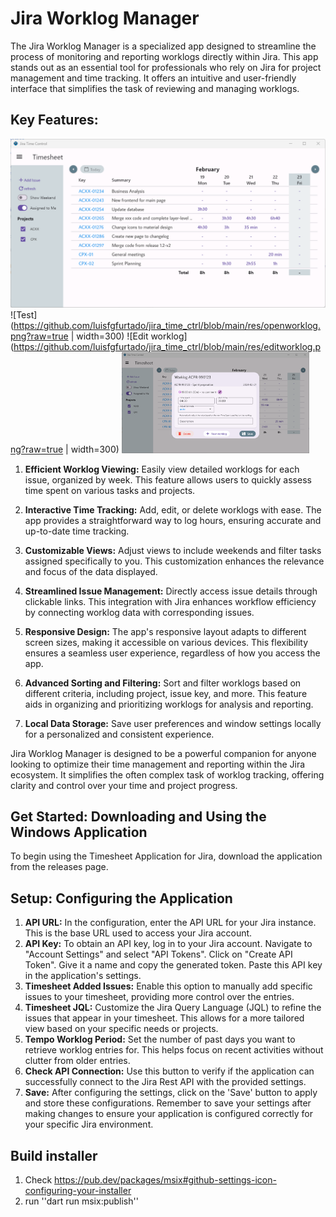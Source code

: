# Jira Worklog Manager

The Jira Worklog Manager is a specialized app designed to streamline the process of monitoring and reporting worklogs directly within Jira. This app stands out as an essential tool for professionals who rely on Jira for project management and time tracking. It offers an intuitive and user-friendly interface that simplifies the task of reviewing and managing worklogs.

## Key Features:

![Main Window](https://github.com/luisfgfurtado/jira_time_ctrl/blob/main/res/mainwindow.png?raw=true)
![Test](https://github.com/luisfgfurtado/jira_time_ctrl/blob/main/res/openworklog.png?raw=true | width=300)
![Edit worklog](https://github.com/luisfgfurtado/jira_time_ctrl/blob/main/res/editworklog.png?raw=true | width=300)
<img src="https://github.com/luisfgfurtado/jira_time_ctrl/blob/main/res/editworklog.png?raw=true" width="300">

1. **Efficient Worklog Viewing:** Easily view detailed worklogs for each issue, organized by week. This feature allows users to quickly assess time spent on various tasks and projects.

1. **Interactive Time Tracking:** Add, edit, or delete worklogs with ease. The app provides a straightforward way to log hours, ensuring accurate and up-to-date time tracking.

1. **Customizable Views:** Adjust views to include weekends and filter tasks assigned specifically to you. This customization enhances the relevance and focus of the data displayed.

1. **Streamlined Issue Management:** Directly access issue details through clickable links. This integration with Jira enhances workflow efficiency by connecting worklog data with corresponding issues.

1. **Responsive Design:** The app's responsive layout adapts to different screen sizes, making it accessible on various devices. This flexibility ensures a seamless user experience, regardless of how you access the app.

1. **Advanced Sorting and Filtering:** Sort and filter worklogs based on different criteria, including project, issue key, and more. This feature aids in organizing and prioritizing worklogs for analysis and reporting.

1. **Local Data Storage:** Save user preferences and window settings locally for a personalized and consistent experience.

Jira Worklog Manager is designed to be a powerful companion for anyone looking to optimize their time management and reporting within the Jira ecosystem. It simplifies the often complex task of worklog tracking, offering clarity and control over your time and project progress.

## Get Started: Downloading and Using the Windows Application

To begin using the Timesheet Application for Jira, download the application from the releases page.

## Setup: Configuring the Application

1. **API URL:** In the configuration, enter the API URL for your Jira instance. This is the base URL used to access your Jira account.
1. **API Key:**
To obtain an API key, log in to your Jira account.
Navigate to "Account Settings" and select "API Tokens".
Click on "Create API Token". Give it a name and copy the generated token.
Paste this API key in the application's settings.
1. **Timesheet Added Issues:** Enable this option to manually add specific issues to your timesheet, providing more control over the entries.
1. **Timesheet JQL:** Customize the Jira Query Language (JQL) to refine the issues that appear in your timesheet. This allows for a more tailored view based on your specific needs or projects.
1. **Tempo Worklog Period:** Set the number of past days you want to retrieve worklog entries for. This helps focus on recent activities without clutter from older entries.
1. **Check API Connection:** Use this button to verify if the application can successfully connect to the Jira Rest API with the provided settings.
1. **Save:** After configuring the settings, click on the 'Save' button to apply and store these configurations.
Remember to save your settings after making changes to ensure your application is configured correctly for your specific Jira environment.

## Build installer

1. Check https://pub.dev/packages/msix#github-settings-icon-configuring-your-installer
1. run ''dart run msix:publish''
